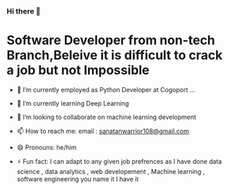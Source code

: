 ### Hi there 👋



# Software Developer from non-tech Branch,Beleive it is difficult to crack a job but not Impossible

- 🔭 I’m currently employed as Python Developer at Cogoport ...
- 🌱 I’m currently learning Deep Learning
- 👯 I’m looking to collaborate on machine learning development

- 📫 How to reach me: email : sanatanwarrior108@gmail.com
- 😄 Pronouns: he/him
- ⚡ Fun fact: I can adapt to any given job prefrences as I have done data science , data analytics , web developement , Machine learning , software engineering you name it I have it 

